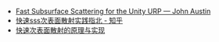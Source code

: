 - [Fast Subsurface Scattering for the Unity URP — John Austin](https://johnaustin.io/articles/2020/fast-subsurface-scattering-for-the-unity-urp)
- [快速sss次表面散射实践指北 - 知乎](https://zhuanlan.zhihu.com/p/536198519)
- [快速次表面散射的原理与实现](https://zhuanlan.zhihu.com/p/496500189)